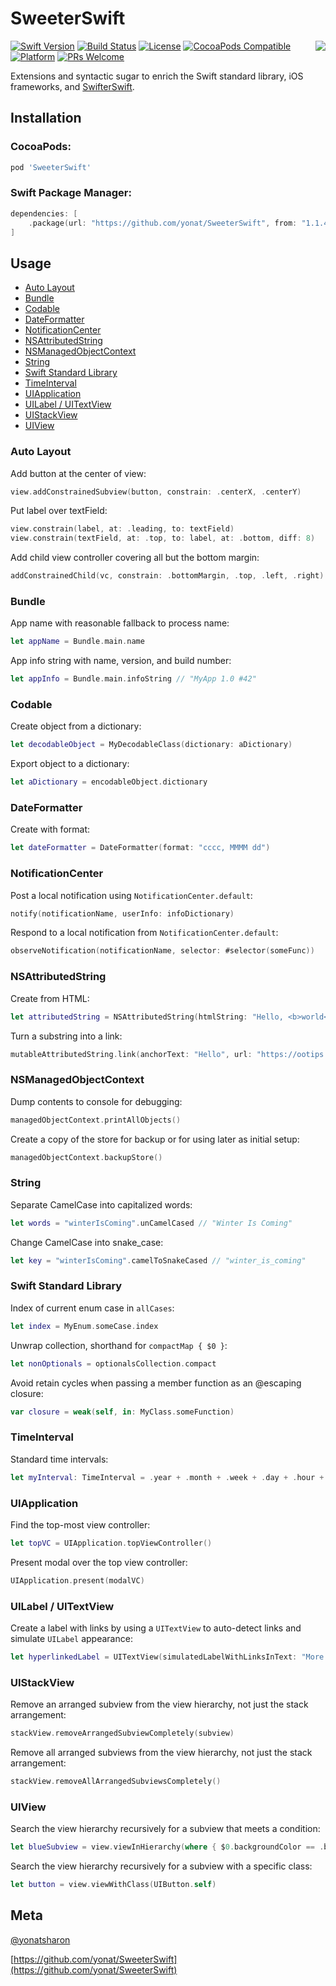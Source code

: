 # SweeterSwift
<img align="right" src="Screenshots/SweeterSwift.png">

[![Swift Version][swift-image]][swift-url]
[![Build Status][travis-image]][travis-url]
[![License][license-image]][license-url]
[![CocoaPods Compatible](https://img.shields.io/cocoapods/v/SweeterSwift.svg)](https://img.shields.io/cocoapods/v/SweeterSwift.svg)  
[![Platform](https://img.shields.io/cocoapods/p/SweeterSwift.svg?style=flat)](http://cocoapods.org/pods/SweeterSwift)
[![PRs Welcome](https://img.shields.io/badge/PRs-welcome-brightgreen.svg?style=flat-square)](http://makeapullrequest.com)

Extensions and syntactic sugar to enrich the Swift standard library, iOS frameworks, and [SwifterSwift](https://github.com/SwifterSwift/SwifterSwift).

## Installation

### CocoaPods:

```ruby
pod 'SweeterSwift'
```

### Swift Package Manager:

```swift
dependencies: [
    .package(url: "https://github.com/yonat/SweeterSwift", from: "1.1.4")
]
```

## Usage

* [Auto Layout](#auto-layout)
* [Bundle](#bundle)
* [Codable](#codable)
* [DateFormatter](#dateformatter)
* [NotificationCenter](#notificationcenter)
* [NSAttributedString](#nsattributedstring)
* [NSManagedObjectContext](#nsmanagedobjectcontext)
* [String](#string)
* [Swift Standard Library](#swift-standard-library)
* [TimeInterval](#timeinterval)
* [UIApplication](#uiapplication)
* [UILabel / UITextView](#uilabel-uitextview)
* [UIStackView](#uistackview)
* [UIView](#uiview)


### Auto Layout

Add button at the center of view:

```swift
view.addConstrainedSubview(button, constrain: .centerX, .centerY)
```

Put label over textField:

```swift
view.constrain(label, at: .leading, to: textField)
view.constrain(textField, at: .top, to: label, at: .bottom, diff: 8)
```

Add child view controller covering all but the bottom margin:

```swift
addConstrainedChild(vc, constrain: .bottomMargin, .top, .left, .right)
```

### Bundle

App name with reasonable fallback to process name:

```swift
let appName = Bundle.main.name
```

App info string with name, version, and build number:

```swift
let appInfo = Bundle.main.infoString // "MyApp 1.0 #42"
```

### Codable

Create object from a dictionary:

```swift
let decodableObject = MyDecodableClass(dictionary: aDictionary)
```

Export object to a dictionary:

```swift
let aDictionary = encodableObject.dictionary
```

### DateFormatter

Create with format:

```swift
let dateFormatter = DateFormatter(format: "cccc, MMMM dd")
```

### NotificationCenter

Post a local notification using `NotificationCenter.default`:

```swift
notify(notificationName, userInfo: infoDictionary)
```

Respond to a local notification from `NotificationCenter.default`:

```swift
observeNotification(notificationName, selector: #selector(someFunc))
```

### NSAttributedString

Create from HTML:

```swift
let attributedString = NSAttributedString(htmlString: "Hello, <b>world</b>!")
```

Turn a substring into a link:

```swift
mutableAttributedString.link(anchorText: "Hello", url: "https://ootips.org")
```

### NSManagedObjectContext

Dump contents to console for debugging:

```swift
managedObjectContext.printAllObjects()
```

Create a copy of the store for backup or for using later as initial setup:

```swift
managedObjectContext.backupStore()
```

### String

Separate CamelCase into capitalized words:

```swift
let words = "winterIsComing".unCamelCased // "Winter Is Coming"
```

Change CamelCase into snake_case:

```swift
let key = "winterIsComing".camelToSnakeCased // "winter_is_coming"
```

### Swift Standard Library

Index of current enum case in `allCases`:

```swift
let index = MyEnum.someCase.index
```

Unwrap collection, shorthand for `compactMap { $0 }`:

```swift
let nonOptionals = optionalsCollection.compact
```

Avoid retain cycles when passing a member function as an @escaping closure:

```swift
var closure = weak(self, in: MyClass.someFunction)
```

### TimeInterval

Standard time intervals:

```swift
let myInterval: TimeInterval = .year + .month + .week + .day + .hour + .minute
```

### UIApplication

Find the top-most view controller:

```swift
let topVC = UIApplication.topViewController()
```

Present modal over the top view controller:

```swift
UIApplication.present(modalVC)
```

### UILabel / UITextView

Create a label with links by using a `UITextView` to auto-detect links and simulate `UILabel` appearance:

```swift
let hyperlinkedLabel = UITextView(simulatedLabelWithLinksInText: "More at https://ootips.org")
```

### UIStackView

Remove an arranged subview from the view hierarchy, not just the stack arrangement:

```swift
stackView.removeArrangedSubviewCompletely(subview)
```

Remove all arranged subviews from the view hierarchy, not just the stack arrangement:

```swift
stackView.removeAllArrangedSubviewsCompletely()
```

### UIView

Search the view hierarchy recursively for a subview that meets a condition:

```swift
let blueSubview = view.viewInHierarchy(where { $0.backgroundColor == .blue })
```

Search the view hierarchy recursively for a subview with a specific class:

```swift
let button = view.viewWithClass(UIButton.self)
```


## Meta

[@yonatsharon](https://twitter.com/yonatsharon)

[https://github.com/yonat/SweeterSwift](https://github.com/yonat/SweeterSwift)

[swift-image]:https://img.shields.io/badge/swift-5.0-orange.svg
[swift-url]: https://swift.org/
[license-image]: https://img.shields.io/badge/License-MIT-blue.svg
[license-url]: LICENSE.txt
[travis-image]: https://img.shields.io/travis/dbader/node-datadog-metrics/master.svg?style=flat-square
[travis-url]: https://travis-ci.org/dbader/node-datadog-metrics
